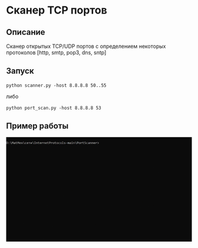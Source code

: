 # Сканер TCP портов

## Описание
Сканер открытых TCP/UDP портов c определением некоторых протоколов [http, smtp, pop3, dns, sntp]

## Запуск
    python scanner.py -host 8.8.8.8 50..55
либо

    python port_scan.py -host 8.8.8.8 53

## Пример работы
![Demo](scannerDemo.gif)